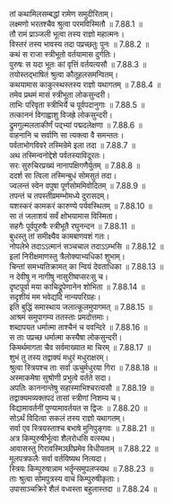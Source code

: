 

  
तां कथामिलसम्बद्धां रामेण समुदीरिताम्।  
लक्ष्मणो भरतश्चैव श्रुत्वा परमविस्मितौ ॥ 7.88.1 ॥   
तौ रामं प्राञ्जली भूत्वा तस्य राज्ञो महात्मनः।  
विस्तरं तस्य भावस्य तदा पप्रच्छतुः पुनः ॥ 7.88.2 ॥   
कथं स राजा स्त्रीभूतो वर्तयामास दुर्गतिः।  
पुरुषः स यदा भूतः कां वृत्तिं वर्तयत्यसौ ॥ 7.88.3 ॥   
तयोस्तद्भाषितं श्रुत्वा कौतूहलसमन्वितम्।  
कथयामास काकुत्स्थस्तस्य राज्ञो यथागतम् ॥ 7.88.4 ॥   
तमेव प्रथमं मासं स्त्रीभूता लोकसुन्दरी।  
ताभिः परिवृता स्त्रीभिर्ये च पूर्वपदानुगाः ॥ 7.88.5 ॥   
तत्काननं विगाह्वाशु विजह्रे लोकसुन्दरी।  
द्रुमगुल्मलताकीर्णं पद्भ्यां पद्मदलेक्षणा ॥ 7.88.6 ॥   
वाहनानि च सर्वाणि सा त्यक्त्वा वै समन्ततः।  
पर्वताभोगविवरे तस्मिन्रेमे इला तदा ॥ 7.88.7 ॥   
अथ तस्मिन्वनोद्देशे पर्वतस्याविदूरतः।  
सरः सुरुचिरप्रख्यं नानापक्षिगणैर्युतम् ॥ 7.88.8 ॥   
ददर्श सा त्विला तस्मिन्बुधं सोमसुतं तदा।  
ज्वलन्तं स्वेन वपुषा पूर्णसोममिवोदितम् ॥ 7.88.9 ॥   
तपन्तं च तपस्तीव्रमम्भोमध्ये दुरासदम्।  
यशस्करं कामकरं कारुण्ये पर्यवस्थितम् ॥ 7.88.10 ॥   
सा तं जलाशयं सर्वं क्षोभयामास विस्मिता।  
सहगैः पूर्वपुरुषैः स्त्रीभूतै रघुनन्दन ॥ 7.88.11 ॥   
बुधस्तु तां समीक्ष्यैव कामबाणवशं गतः।  
नोपलेभे तदाऽऽत्मानं सञ्चचाल तदाऽऽम्भसि ॥ 7.88.12 ॥   
इलां निरीक्षमाणस्तु त्रैलोक्याभ्यधिकां शुभाम्।  
चिन्तां समभ्यतिक्रामत् का न्वियं देवताधिका ॥ 7.88.13 ॥   
न देवीषु न नागीषु नासुरीष्वप्सरःसु च।  
दृष्टपूर्वा मया काचिद्रूपेणानेन शोभिता ॥ 7.88.14 ॥   
सदृशीयं मम भवेद्यदि नान्यपरिग्रहः।  
इति बुद्धिं समास्थाय जलात्कूलमुपागमत् ॥ 7.88.15 ॥   
आश्रमं समुपागम्य ततस्ताः प्रमदोत्तमाः।  
शब्दापयत धर्मात्मा ताश्चैनं च ववन्दिरे ॥ 7.88.16 ॥   
स ताः पप्रच्छ धर्मात्मा कस्यैषा लोकसुन्दरी।  
किमर्थमागता चैव सर्वमाख्यात मा चिरम् ॥ 7.88.17 ॥   
शुभं तु तस्य तद्वाक्यं मधुरं मधुराक्षरम्।  
श्रुत्वा स्त्रियश्च ताः सर्वा ऊचुर्मधुरया गिरा ॥ 7.88.18 ॥   
अस्माकमेषा सुश्रोणी प्रभुत्वे वर्तते सदा।  
अपतिः काननान्तेषु सहास्माभिश्चरत्यसौ ॥ 7.88.19 ॥   
तद्वाक्यमव्यक्तपदं तासां स्त्रीणां निशम्य च।  
विद्यामावर्तनीं पुण्यामावर्तयत स द्विजः ॥ 7.88.20 ॥   
सोऽर्थं विदित्वा सकलं तस्य राज्ञो यथागतम्।  
सर्वा एव स्त्रियस्ताश्च बभाषे मुनिपुङ्गवः ॥ 7.88.21 ॥   
अत्र किम्पुरुषीर्भूत्वा शैलरोधसि वत्स्यथ।  
आवासस्तु गिरावस्मिञ्छीघ्रमेव विधीयताम् ॥ 7.88.22 ॥   
मूलपत्रफलैः सर्वा वर्तयिष्यथ नित्यदा।  
स्त्रियः किम्पुरुषान्नाम भर्तॄन्समुपलप्स्यथ ॥ 7.88.23 ॥   
ताः श्रुत्वा सोमपुत्रस्य वाचं किम्पुरुषीकृताः।  
उपासाञ्चक्रिरे शैलं वध्वस्ता बहुलास्तदा ॥ 7.88.24 ॥   
